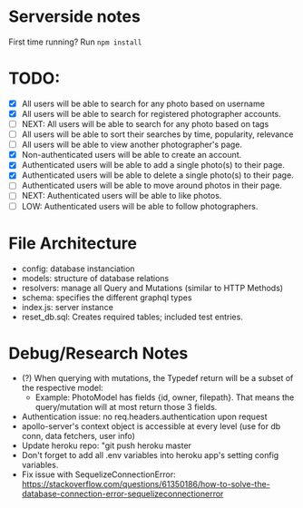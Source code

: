 # Serverside notes

First time running? Run `npm install`

# TODO:

- [x] All users will be able to search for any photo based on username
- [x] All users will be able to search for registered photographer accounts.
- [ ] NEXT: All users will be able to search for any photo based on tags
- [ ] All users will be able to sort their searches by time, popularity, relevance
- [ ] All users will be able to view another photographer's page.
- [x] Non-authenticated users will be able to create an account.
- [x] Authenticated users will be able to add a single photo(s) to their page.
- [x] Authenticated users will be able to delete a single photo(s) to their page.
- [ ] Authenticated users will be able to move around photos in their page.
- [ ] NEXT: Authenticated users will be able to like photos.
- [ ] LOW: Authenticated users will be able to follow photographers.

# File Architecture

- config: database instanciation
- models: structure of database relations
- resolvers: manage all Query and Mutations (similar to HTTP Methods)
- schema: specifies the different graphql types
- index.js: server instance
- reset_db.sql: Creates required tables; included test entries.

# Debug/Research Notes

- (?) When querying with mutations, the Typedef return will be a subset of the respective model:
  - Example: PhotoModel has fields {id, owner, filepath}. That means the query/mutation will at most return
    those 3 fields.
- Authentication issue: no req.headers.authentication upon request
- apollo-server's context object is accessible at every level (use for db conn, data fetchers, user info)
- Update heroku repo: "git push heroku master
- Don't forget to add all .env variables into heroku app's setting config variables.
- Fix issue with SequelizeConnectionError:
  https://stackoverflow.com/questions/61350186/how-to-solve-the-database-connection-error-sequelizeconnectionerror
